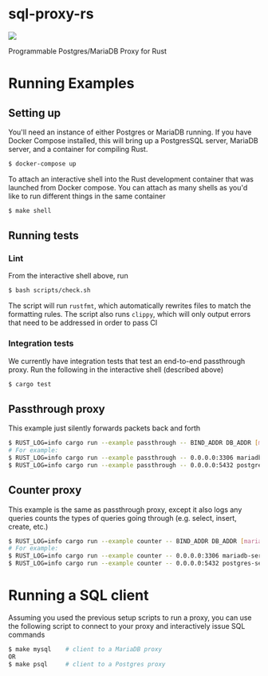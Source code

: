 # sql-proxy-rs
![](https://github.com/ryscheng/sql-proxy-rs/workflows/CI/badge.svg)

Programmable Postgres/MariaDB Proxy for Rust

# Running Examples

## Setting up

You'll need an instance of either Postgres or MariaDB running. If you have Docker Compose installed, this will bring up a PostgresSQL server, MariaDB server, and a container for compiling Rust.

```bash
$ docker-compose up
```

To attach an interactive shell into the Rust development container that was launched from Docker compose.
You can attach as many shells as you'd like to run different things in the same container

``` bash
$ make shell
```

## Running tests

### Lint

From the interactive shell above, run

```bash
$ bash scripts/check.sh
```

The script will run `rustfmt`, which automatically rewrites files to match the formatting rules.
The script also runs `clippy`, which will only output errors that need to be addressed in order to pass CI

### Integration tests

We currently have integration tests that test an end-to-end passthrough proxy.
Run the following in the interactive shell (described above)

```bash
$ cargo test
```

## Passthrough proxy

This example just silently forwards packets back and forth

```bash
$ RUST_LOG=info cargo run --example passthrough -- BIND_ADDR DB_ADDR [mariadb/postgres]
# For example:
$ RUST_LOG=info cargo run --example passthrough -- 0.0.0.0:3306 mariadb-server:3306 mariadb
$ RUST_LOG=info cargo run --example passthrough -- 0.0.0.0:5432 postgres-server:5432 postgres
```

## Counter proxy

This example is the same as passthrough proxy, except it also logs any queries counts the types of queries going through (e.g. select, insert, create, etc.)

```bash
$ RUST_LOG=info cargo run --example counter -- BIND_ADDR DB_ADDR [mariadb/postgres]
# For example:
$ RUST_LOG=info cargo run --example counter -- 0.0.0.0:3306 mariadb-server:3306 mariadb
$ RUST_LOG=info cargo run --example counter -- 0.0.0.0:5432 postgres-server:5432 postgres
```

# Running a SQL client
Assuming you used the previous setup scripts to run a proxy,
you can use the following script to connect to your proxy and interactively issue SQL commands

```bash
$ make mysql    # client to a MariaDB proxy
OR 
$ make psql     # client to a Postgres proxy
```

